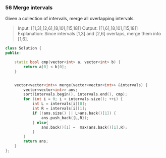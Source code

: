 ### 56 Merge intervals

Given a collection of intervals, merge all overlapping intervals.

> Input: [[1,3],[2,6],[8,10],[15,18]]
> Output: [[1,6],[8,10],[15,18]]
> Explanation: Since intervals [1,3] and [2,6] overlaps, merge them into [1,6].



```c++
class Solution {
public:

    static bool cmp(vector<int> a, vector<int> b) {
        return a[0] < b[0];
    }


    vector<vector<int>> merge(vector<vector<int>> &intervals) {
        vector<vector<int>> ans;
        sort(intervals.begin(), intervals.end(), cmp);
        for (int i = 0; i < intervals.size(); ++i) {
            int L = intervals[i][0];
            int R = intervals[i][1];
            if (!ans.size() || L>ans.back()[1]) {
                ans.push_back({L,R});
            } else{
                ans.back()[1] =  max(ans.back()[1],R);
            }
        }
        return ans;
    }
};
```

